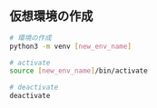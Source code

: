 
## 仮想環境の作成

```sh
# 環境の作成
python3 -m venv [new_env_name]

# activate
source [new_env_name]/bin/activate

# deactivate
deactivate
```
